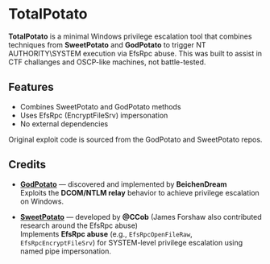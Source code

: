 # TotalPotato

**TotalPotato** is a minimal Windows privilege escalation tool that combines techniques from **SweetPotato** and **GodPotato** to trigger NT AUTHORITY\SYSTEM execution via EfsRpc abuse.
This was built to assist in CTF challanges and OSCP-like machines, not battle-tested.

## Features

- Combines SweetPotato and GodPotato methods
- Uses EfsRpc (EncryptFileSrv) impersonation
- No external dependencies

Original exploit code is sourced from the GodPotato and SweetPotato repos.

## Credits

- [**GodPotato**](https://github.com/BeichenDream/GodPotato) — discovered and implemented by **BeichenDream**  
  Exploits the **DCOM/NTLM relay** behavior to achieve privilege escalation on Windows.

- [**SweetPotato**](https://github.com/CCob/SweetPotato) — developed by **@CCob** (James Forshaw also contributed research around the EfsRpc abuse)  
  Implements **EfsRpc abuse** (e.g., `EfsRpcOpenFileRaw`, `EfsRpcEncryptFileSrv`) for SYSTEM-level privilege escalation using named pipe impersonation.
